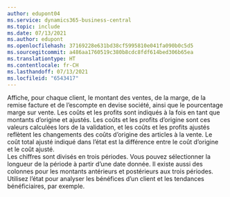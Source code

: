 ```yaml
---
author: edupont04
ms.service: dynamics365-business-central
ms.topic: include
ms.date: 07/13/2021
ms.author: edupont
ms.openlocfilehash: 37169228e631bd38cf5995810e041fa090b0c5d5
ms.sourcegitcommit: a486aa1760519c380b8cdc8fdf614bed306b65ea
ms.translationtype: HT
ms.contentlocale: fr-CH
ms.lasthandoff: 07/13/2021
ms.locfileid: "6543417"
---
```

Affiche, pour chaque client, le montant des ventes, de la marge, de la remise facture et de l’escompte en devise société, ainsi que le pourcentage marge sur vente. Les coûts et les profits sont indiqués à la fois en tant que montants d’origine et ajustés. Les coûts et les profits d’origine sont ces valeurs calculées lors de la validation, et les coûts et les profits ajustés reflètent les changements des coûts d’origine des articles à la vente. Le coût total ajusté indiqué dans l’état est la différence entre le coût d’origine et le coût ajusté.<br>Les chiffres sont divisés en trois périodes. Vous pouvez sélectionner la longueur de la période à partir d’une date donnée. Il existe aussi des colonnes pour les montants antérieurs et postérieurs aux trois périodes. Utilisez l’état pour analyser les bénéfices d’un client et les tendances bénéficiaires, par exemple.  
